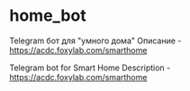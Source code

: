 # home_bot
Telegram бот для "умного дома"
Описание - https://acdc.foxylab.com/smarthome

Telegram bot for Smart Home
Description - https://acdc.foxylab.com/smarthome
